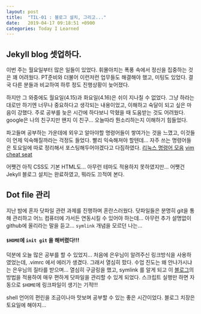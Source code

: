 ```yaml
---
layout: post
title:  "TIL-01 : 블로그 설치, 그리고..."
date:   2019-04-17 09:18:51 +0900
categories: Today I Learned
---
```


## Jekyll blog 셋업하다.

이번 주는 월요일부터 많은 일들이 있었다. 휘몰아치는 폭풍 속에서 정신을 집중하는 것은 꽤 어려웠다.
PT준비와 더불어 이런저런 업무들도 해결해야 했고, 미팅도 있었다.
결국 다른 분들과 비교하여 하루 정도 진행상황이 늦어졌다.

하지만 그 와중에도 월요일(4.15)과 화요일(4.16)은 쉬이 지나칠 수 없었다.
그냥 하라는대로만 하기엔 너무나 중요하다고 생각되는 내용이었고,
이해하고 숙달이 되고 싶은 마음이 강했다.
주로 공부를 늦은 시간에 하다보니 막혔을 때 도움받는 것도 어려웠다.
google은 나의 친구지만 왠지 이 친구... 오늘따라 뭔소리하는지 이해하기 힘들었다.

파고들며 공부하는 가운데에 외우고 알아야할 명령어들이 쌓여가는 것을 느꼈고,
이것들이 언제 익숙해질까라는 걱정도 들었다. 빨리 익숙해져야 할텐데...
자주 쓰는 명령어들은 토요일에 따로 정리해서 포스팅해두어야겠다고 다짐하였다.
[리눅스 명령어 모음](https://www.mireene.com/webimg/linux_tip1.htm)
[vim cheat seat](https://vim.rtorr.com/lang/ko)

어쨋건 아직 CSS도 기본 HTML도... 아무런 테마도 적용하지 못하였지만...
어쨋건 Jekyll 블로그 설치는 완료하였고, 뭐라도 끄적여 본다.


## Dot file 관리

지난 밤에 혼자 닷파일 관련 과제를 진행하며 혼란스러웠다.
닷파일들은 분명히 git을 통해 관리하고 어느 컴퓨터에 가서든 연동시킬 수 있어야 하는데...
아무런 추가 설명없이 github에 올리라는 말을 듣고...
`symlink` 개념을 모르던 나는...

#### `$HOME`에 `init git` 을 해버렸다!!!

덕분에 오늘 많은 공부를 할 수 있었지...
처음에 은우님이 알려주신 링크방식을 사용하였었는데, .vimrc 에서 에러가 생겼다.
그래서 열심히 팠다. 수업 진도는 왜 안나가시냐는 은우님의 질타를 받으며...
열심히 구글링을 했고, symlink 를 알게 되고 이 [블로그](http://blog.smalleycreative.com/tutorials/using-git-and-github-to-manage-your-dotfiles/)의 방법을 적용하여 매우 편하게 닷파일을 관리할 수 있게 되었다.
스크립트 실행만 하면 자동으로 `$HOME`에 링크파일이 생기는 기적!!!

shell 언어의 편린을 조금이나마 맛보며 공부할 수 있는 좋은 시간이었다.
블로그 치장은 토요일에 해야지...
